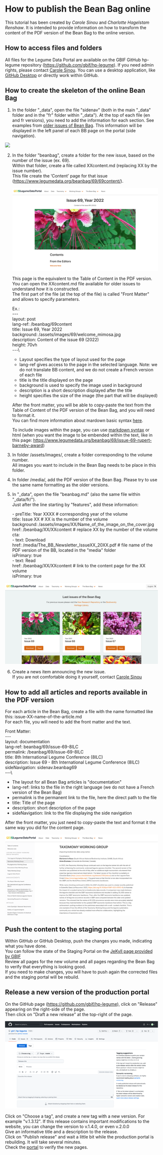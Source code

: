 # How to publish the Bean Bag online

This tutorial has been created by *Carole Sinou* and *Charlotte Hagelstam Renshaw*.
It is intended to provide information on how to transform the content of the PDF version of the Bean Bag to the online version.


## How to access files and folders

All files for the Legume Data Portal are available on the GBIF GitHub hp-legume repository (<https://github.com/gbif/hp-legume>).
If you need admin rights, please contact [Carole Sinou](mailto:canadensys.networl@gmail.com).
You can use a desktop application, like [GitHub Desktop](https://desktop.github.com/) or directly work within GitHub.

## How to create the skeleton of the online Bean Bag

1. In the folder "\_data", open the file "sidenav" (both in the main "\_data" folder and in the "fr" folder within "\_data"). At the top of each file (en and fr versions), you need to add the information for each section. See examples from [older issues of Bean Bag](https://github.com/gbif/hp-legume/blob/master/_data/sidenav.yml). 
This information will be displayed in the left panel of each BB page on the portal (side navigation).

![](/image/Sidenav-example.png)


2. In the folder "beanbag", create a folder for the new issue, based on the number of the issue (ex. 69).  
Within that folder, create a file called XXcontent.md (replacing XX by the issue number).  
This file create the ‘Content’ page for that issue (<https://www.legumedata.org/beanbag/69/69content/>).

	![](/images/contentPage.png)

	This page is the equivalent to the Table of Content in the PDF version.  
	You can open the XXcontent.md file available for older issues to understand how it is constructed.  
	The first part of the file (at the top of the file) is called "Front Matter" and allows to specify parameters.

	Ex.:   
	\---  
	layout: post  
	lang-ref: /beanbag/69content  
	title: Issue 69, Year 2022  
	background: /assets/images/69/welcome_mimosa.jpg  
	description: Content of the issue 69 (2022)  
	height: 70vh  
	---\  

	- Layout specifies the type of layout used for the page
	- lang-ref gives access to the page in the selected language. Note: we do not translate BB content, and we do not create a French version of each file
	- title is the title displayed on the page
	- background is used to specify the image used in background
	- description is a short description displayed after the title
	- height specifies the size of the image (the part that will be displayed)

	After the front matter, you will be able to copy-paste the text from the Table of Content of the PDF version of the Bean Bag, and you will need to format it.  
	You can find more information about mardown basic syntax [here](https://www.markdownguide.org/basic-syntax/).

	To include images within the page, you can use [markdown syntax](https://www.markdownguide.org/basic-syntax/#images-1) or html (when you want the image to be embended within the text, like in this page: <https://www.legumedata.org/beanbag/69/issue-69-rupert-barneby-award>)  


3. In folder /assets/images/, create a folder corresponding to the volume number.  
All images you want to include in the Bean Bag needs to be place in this folder.

4. In folder /media/, add the PDF version of the Bean Bag. Please try to use the same name formatting as the older versions.

5. In "\_data", open the file "beanbag.md" (also the same file within "\_data/fr/").  
Just after the line starting by "features", add these information:

	\- preTitle: Year XXXX  # corresponding year of the volume  
	      title: Issue XX # XX is the number of the volume  
	      background: /assets/images/XX/Name_of_the_image_on_the_cover.jpg  
	      href: /beanbag/XX/XXcontent # replace XX by the number of the volume  
	      cta:  
	      - text: Download  
	        href: /media/The_BB_Newsletter_IssueXX_20XX.pdf # file name of the PDF version of the BB, located in the "media" folder  
	        isPrimary: true  
	      - text: Read  
	        href: /beanbag/XX/XXcontent # link to the content page for the XX volume  
	        isPrimary: true  

![](/images/BeanBag-Issue-page.png)

6. Create a news item announcing the new issue.  
If you are not comfortable doing it yourself, contact [Carole Sinou](mailto:canadensys.networl@gmail.com)  

## How to add all articles and reports available in the PDF version

For each article in the Bean Bag, create a file with the name formatted like this: issue-XX-name-of-the-article.md  
For each file, you will need to add the front matter and the text.

Front Matter:  
\---  
layout: documentation  
lang-ref: beanbag/69/issue-69-8ILC  
permalink: /beanbag/69/issue-69-8ILC  
title: 8th International Legume Conference (8ILC)  
description: Issue 69 - 8th International Legume Conference (8ILC)  
sideNavigation: sidenav.beanbag69  
---\

- The layout for all Bean Bag articles is "documentation"
- lang-ref: links to the file in the right language (we do not have a French version of the Bean Bag)
- permalink is the permanent link to the file, here the direct path to the file
- title: Title of the page
- description: short description of the page
- sideNavigation: link to the file displaying the side navigation

After the front matter, you just need to copy-paste the text and format it the same way you did for the content page.

![](/images/ExamplePageArticle.png)

## Push the content to the staging portal

Within GitHub or GitHub Desktop, push the changes you made, indicating what you have done.  
You can follow the state of the Staging Portal on the [JeKyll page provided by GBIF](https://builds.gbif.org/view/Hosted%20Portals/job/hp-legume/)  
Review all pages for the new volume and all pages regarding the Bean Bag to verify that everything is looking good.  
If you need to make changes, you will have to push again the corrected files and the staging portal will be rebuild.

## Release a new version of the production portal

On the GitHub page (https://github.com/gbif/hp-legume), click on "Release" appearing on the right-side of the page.  
Then click on "Draft a new release" at the top-right of the page.  

![](/images/New-release.png)

Click on "Choose a tag", and create a new tag with a new version. For example "v.1.3.12". If this release contains important modifications to the website, you can change the version to v.1.4.0, or even v.2.0.0  
Give an informative title and a description to the release.  
Click on "Publish release" and wait a little bit while the production portal is rebuilding. It will take several minutes.  
Check the [portal](https://www.legumedata.org/) to verify the new pages.  
